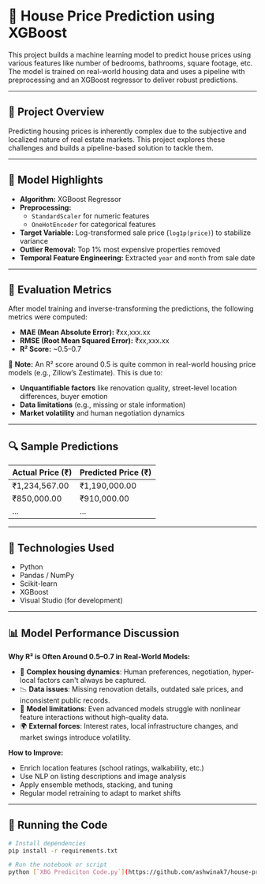 # 🏡 House Price Prediction using XGBoost

This project builds a machine learning model to predict house prices using various features like number of bedrooms, bathrooms, square footage, etc. The model is trained on real-world housing data and uses a pipeline with preprocessing and an XGBoost regressor to deliver robust predictions.

---

## 📁 Project Overview

Predicting housing prices is inherently complex due to the subjective and localized nature of real estate markets. This project explores these challenges and builds a pipeline-based solution to tackle them.

---

## 🧠 Model Highlights

- **Algorithm:** XGBoost Regressor
- **Preprocessing:**
  - `StandardScaler` for numeric features
  - `OneHotEncoder` for categorical features
- **Target Variable:** Log-transformed sale price (`log1p(price)`) to stabilize variance
- **Outlier Removal:** Top 1% most expensive properties removed
- **Temporal Feature Engineering:** Extracted `year` and `month` from sale date

---

## 🧪 Evaluation Metrics

After model training and inverse-transforming the predictions, the following metrics were computed:

- **MAE (Mean Absolute Error):** ₹xx,xxx.xx  
- **RMSE (Root Mean Squared Error):** ₹xx,xxx.xx  
- **R² Score:** ~0.5–0.7

📌 **Note:** An R² score around 0.5 is quite common in real-world housing price models (e.g., Zillow’s Zestimate). This is due to:
- **Unquantifiable factors** like renovation quality, street-level location differences, buyer emotion
- **Data limitations** (e.g., missing or stale information)
- **Market volatility** and human negotiation dynamics

---

## 🔍 Sample Predictions

| Actual Price (₹) | Predicted Price (₹) |
|------------------|---------------------|
| ₹1,234,567.00    | ₹1,190,000.00       |
| ₹850,000.00      | ₹910,000.00         |
| ...              | ...                 |

---

## 🧰 Technologies Used

- Python
- Pandas / NumPy
- Scikit-learn
- XGBoost
- Visual Studio (for development)

---

## 📊 Model Performance Discussion

**Why R² is Often Around 0.5–0.7 in Real-World Models:**

- 🧱 **Complex housing dynamics**: Human preferences, negotiation, hyper-local factors can't always be captured.
- 📉 **Data issues**: Missing renovation details, outdated sale prices, and inconsistent public records.
- 🔀 **Model limitations**: Even advanced models struggle with nonlinear feature interactions without high-quality data.
- 🌍 **External forces**: Interest rates, local infrastructure changes, and market swings introduce volatility.

**How to Improve:**
- Enrich location features (school ratings, walkability, etc.)
- Use NLP on listing descriptions and image analysis
- Apply ensemble methods, stacking, and tuning
- Regular model retraining to adapt to market shifts

---

## 📂 Running the Code

```bash
# Install dependencies
pip install -r requirements.txt

# Run the notebook or script
python [`XBG Prediciton Code.py`](https://github.com/ashwinak7/house-price-prediction/blob/main/XGB%20Prediction%20Code.py)
